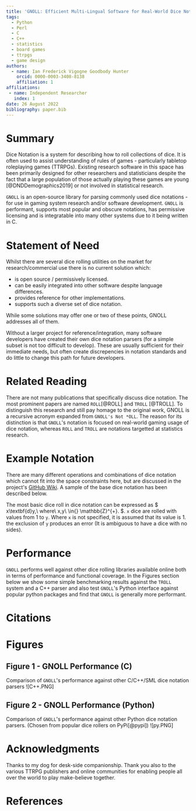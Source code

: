 ```yaml
---
title: 'GNOLL: Efficient Multi-Lingual Software for Real-World Dice Notation and Extensions'
tags:
  - Python
  - Perl
  - C
  - C++
  - statistics
  - board games
  - ttrpgs
  - game design
authors:
  - name: Ian Frederick Vigogne Goodbody Hunter
    orcid: 0000-0003-3408-8138
    affiliation: 1
affiliations:
 - name: Independent Researcher
   index: 1
date: 26 August 2022
bibliography: paper.bib
---
```


# Summary

Dice Notation is a system for describing how to roll collections of dice. It is often used to assist understanding of rules of games - particularly tabletop roleplaying games (TTRPGs). Existing research software in this space has been primarily designed for other researchers and statisticians despite the fact that a large population of those actually playing these games are young [@DNDDemographics2019] or not involved in statistical research.

`GNOLL` is an open-source library for parsing commonly used dice notations - for use in gaming system research and/or software development. `GNOLL` is performant, supports most popular and obscure notations, has permissive licensing and is integratable into many other systems due to it being written in C.

# Statement of Need
Whilst there are several dice rolling utilities on the market for research/commercial use there is no current solution which:
- is open source / permissively licensed.
- can be easily integrated into other software despite language differences.
- provides reference for other implementations.
- supports such a diverse set of dice notation.

While some solutions may offer one or two of these points, GNOLL addresses all of them.

Without a larger project for reference/integration, many software developers have created their own dice notation parsers (for a simple subset is not too difficult to develop). These are usually sufficient for their immediate needs, but often create discrepencies in notation standards and do little to change this path for future developers.

# Related Reading

There are not many publications that specifically discuss dice notation. The most prominent papers are named `ROLL`[@ROLL] and `TROLL` [@TROLL]. To distinguish this research and still pay homage to the original work, GNOLL is a recursive acronym expanded from `GNOLL's Not *OLL`. The reason for its distinction is that `GNOLL`'s notation is focused on real-world gaming usage of dice notation, whereas `ROLL` and `TROLL` are notations targetted at statistics research.

# Example Notation

There are many different operations and combinations of dice notation which cannot fit into the space constraints here, but are discussed in the project's [GitHub Wiki](https://github.com/ianfhunter/GNOLL/wiki/Dice-Roll-Syntaxes). A sample of the base dice notation has been described below.


The most basic dice roll in dice notation can be expressed as $ x\textbf{d}y,\ where\ x,y\ \in{} \mathbb{Z}^{+}. $. `x` dice are rolled with values from 1 to `y`. Where `x` is not specified, it is assumed that its value is 1. the exclusion of `y` produces an error (It is ambiguous to have a dice with no sides).

# Performance
`GNOLL` performs well against other dice rolling libraries available online both in terms of performance and functional coverage. In the Figures section below we show some simple benchmarking results against the `TROLL` system and a C++ parser and also test `GNOLL`'s Python interface against popular python packages and find that `GNOLL` is generally more performant. 

# Citations

# Figures
## Figure 1 - GNOLL Performance (C)
Comparison of `GNOLL`'s performance against other C/C++/SML dice notation parsers
![C++.PNG]

## Figure 2 - GNOLL Performance (Python)
Comparison of `GNOLL`'s performance against other Python dice notation parsers. (Chosen from popular dice rollers on PyPi[@pypi])
![py.PNG]

# Acknowledgments
Thanks to my dog for desk-side companionship.
Thank you also to the various TTRPG publishers and online communities for enabling people all over the world to play make-believe together.

# References
